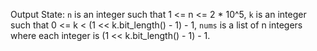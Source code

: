 Output State: `n` is an integer such that 1 <= n <= 2 * 10^5, `k` is an integer such that 0 <= k < (1 << k.bit_length() - 1) - 1, `nums` is a list of n integers where each integer is (1 << k.bit_length() - 1) - 1.